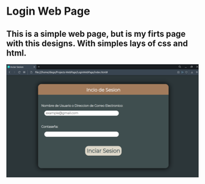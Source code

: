 # Login Web Page

## This is a simple web page, but is my firts page with this designs. With simples lays of css and html.

![WebPage](images/webpageimage.png)